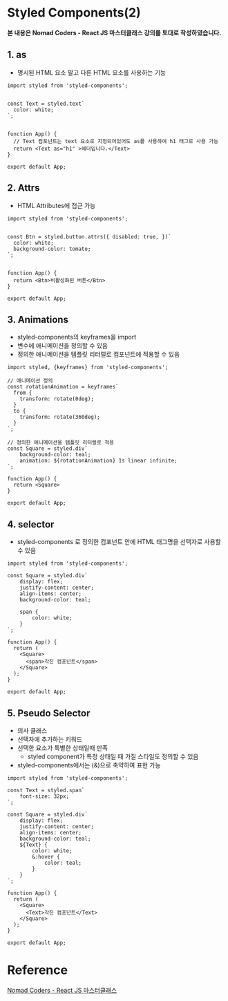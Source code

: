 # Styled Components(2)

**본 내용은 Nomad Coders - React JS 마스터클래스 강의를 토대로 작성하였습니다.**



## 1. as

* 명시된 HTML 요소 말고 다른 HTML 요소를 사용하는 기능

```React
import styled from 'styled-components';


const Text = styled.text`
  color: white;
`;


function App() {
  // Text 컴포넌트는 text 요소로 지정되어있어도 as를 사용하여 h1 태그로 사용 가능
  return <Text as="h1" >헤더입니다.</Text>
}

export default App;
```



## 2. Attrs

* HTML Attributes에 접근 가능

```React
import styled from 'styled-components';


const Btn = styled.button.attrs({ disabled: true, })`
  color: white;
  background-color: tomato;
`;


function App() {
  return <Btn>비활성화된 버튼</Btn>
}

export default App;
```



## 3. Animations

* styled-components의 keyframes을 import
* 변수에 애니메이션을 정의할 수 있음
* 정의한 애니메이션을 템플릿 리터럴로 컴포넌트에 적용할 수 있음

```React
import styled, {keyframes} from 'styled-components';

// 애니메이션 정의
const rotationAnimation = keyframes`
  from {
    transform: rotate(0deg);
  }
  to {
    transform: rotate(360deg);
  }
`;

// 정의한 애니메이션을 템플릿 리터럴로 적용
const Square = styled.div`
	background-color: teal;
	animation: ${rotationAnimation} 1s linear infinite;
`;

function App() {
  return <Square>
}

export default App;
```



## 4. selector

* styled-components 로 정의한 컴포넌트 안에 HTML 태그명을 선택자로 사용할 수 있음

```React
import styled from 'styled-components';

const Square = styled.div`
	display: flex;
	justify-content: center;
	align-items: center;
	background-color: teal;

	span {
		color: white;
	}
`;

function App() {
  return (
    <Square>
      <span>각진 컴포넌트</span>
    </Square>
  );
}

export default App;
```



## 5. Pseudo Selector

* 의사 클래스
* 선택자에 추가하는 키워드
* 선택한 요소가 특별한 상태일때 만족
  * styled component가 특정 상태일 때 가질 스타일도 정의할 수 있음
* styled-components에서는 (&)으로 축약하여 표현 가능

```React
import styled from 'styled-components';

const Text = styled.span`
	font-size: 32px;
`;

const Square = styled.div`
	display: flex;
	justify-content: center;
	align-items: center;
	background-color: teal;
	${Text} {
		color: white;
		&:hover {
			color: teal;
		}
	}
`;

function App() {
  return (
    <Square>
      <Text>각진 컴포넌트</Text>
    </Square>
  );
}

export default App;
```



# Reference

[Nomad Coders - React JS 마스터클래스](https://nomadcoders.co/react-masterclass/lobby)

